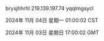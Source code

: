 brysjhhrhl 219.139.197.74 yqqlmgsycl

2024年 11月 04日 星期一 01:00:02 CST

2024年 11月 03日 星期日 17:00:02 GMT
